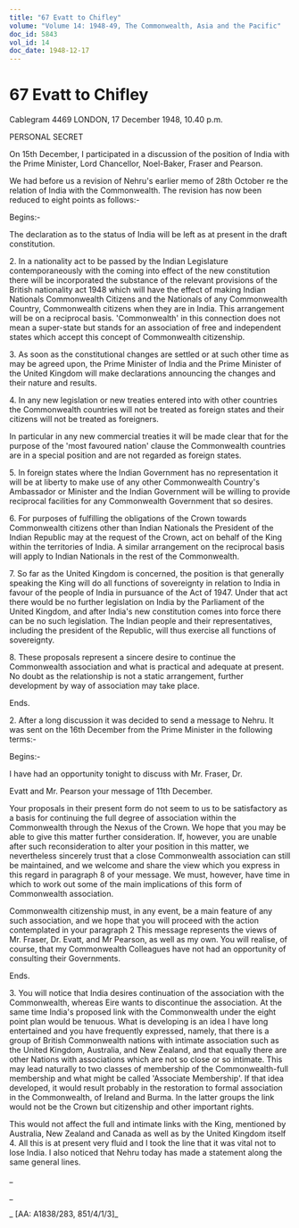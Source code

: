 ```yaml
---
title: "67 Evatt to Chifley"
volume: "Volume 14: 1948-49, The Commonwealth, Asia and the Pacific"
doc_id: 5843
vol_id: 14
doc_date: 1948-12-17
---
```


# 67 Evatt to Chifley

Cablegram 4469 LONDON, 17 December 1948, 10.40 p.m.

PERSONAL SECRET

On 15th December, I participated in a discussion of the position of India with the Prime Minister, Lord Chancellor, Noel-Baker, Fraser and Pearson.

We had before us a revision of Nehru's earlier memo of 28th October re the relation of India with the Commonwealth. The revision has now been reduced to eight points as follows:-

Begins:-

The declaration as to the status of India will be left as at present in the draft constitution.

2\. In a nationality act to be passed by the Indian Legislature contemporaneously with the coming into effect of the new constitution there will be incorporated the substance of the relevant provisions of the British nationality act 1948 which will have the effect of making Indian Nationals Commonwealth Citizens and the Nationals of any Commonwealth Country, Commonwealth citizens when they are in India. This arrangement will be on a reciprocal basis. 'Commonwealth' in this connection does not mean a super-state but stands for an association of free and independent states which accept this concept of Commonwealth citizenship.

3\. As soon as the constitutional changes are settled or at such other time as may be agreed upon, the Prime Minister of India and the Prime Minister of the United Kingdom will make declarations announcing the changes and their nature and results.

4\. In any new legislation or new treaties entered into with other countries the Commonwealth countries will not be treated as foreign states and their citizens will not be treated as foreigners.

In particular in any new commercial treaties it will be made clear that for the purpose of the 'most favoured nation' clause the Commonwealth countries are in a special position and are not regarded as foreign states.

5\. In foreign states where the Indian Government has no representation it will be at liberty to make use of any other Commonwealth Country's Ambassador or Minister and the Indian Government will be willing to provide reciprocal facilities for any Commonwealth Government that so desires.

6\. For purposes of fulfilling the obligations of the Crown towards Commonwealth citizens other than Indian Nationals the President of the Indian Republic may at the request of the Crown, act on behalf of the King within the territories of India. A similar arrangement on the reciprocal basis will apply to Indian Nationals in the rest of the Commonwealth.

7\. So far as the United Kingdom is concerned, the position is that generally speaking the King will do all functions of sovereignty in relation to India in favour of the people of India in pursuance of the Act of 1947. Under that act there would be no further legislation on India by the Parliament of the United Kingdom, and after India's new constitution comes into force there can be no such legislation. The Indian people and their representatives, including the president of the Republic, will thus exercise all functions of sovereignty.

8\. These proposals represent a sincere desire to continue the Commonwealth association and what is practical and adequate at present. No doubt as the relationship is not a static arrangement, further development by way of association may take place.

Ends.

2\. After a long discussion it was decided to send a message to Nehru. It was sent on the 16th December from the Prime Minister in the following terms:-

Begins:-

I have had an opportunity tonight to discuss with Mr. Fraser, Dr.

Evatt and Mr. Pearson your message of 11th December.

Your proposals in their present form do not seem to us to be satisfactory as a basis for continuing the full degree of association within the Commonwealth through the Nexus of the Crown. We hope that you may be able to give this matter further consideration. If, however, you are unable after such reconsideration to alter your position in this matter, we nevertheless sincerely trust that a close Commonwealth association can still be maintained, and we welcome and share the view which you express in this regard in paragraph 8 of your message. We must, however, have time in which to work out some of the main implications of this form of Commonwealth association.

Commonwealth citizenship must, in any event, be a main feature of any such association, and we hope that you will proceed with the action contemplated in your paragraph 2 This message represents the views of Mr. Fraser, Dr. Evatt, and Mr Pearson, as well as my own. You will realise, of course, that my Commonwealth Colleagues have not had an opportunity of consulting their Governments.

Ends.

3\. You will notice that India desires continuation of the association with the Commonwealth, whereas Eire wants to discontinue the association. At the same time India's proposed link with the Commonwealth under the eight point plan would be tenuous. What is developing is an idea I have long entertained and you have frequently expressed, namely, that there is a group of British Commonwealth nations with intimate association such as the United Kingdom, Australia, and New Zealand, and that equally there are other Nations with associations which are not so close or so intimate. This may lead naturally to two classes of membership of the Commonwealth-full membership and what might be called 'Associate Membership'. If that idea developed, it would result probably in the restoration to formal association in the Commonwealth, of Ireland and Burma. In the latter groups the link would not be the Crown but citizenship and other important rights.

This would not affect the full and intimate links with the King, mentioned by Australia, New Zealand and Canada as well as by the United Kingdom itself 4. All this is at present very fluid and I took the line that it was vital not to lose India. I also noticed that Nehru today has made a statement along the same general lines.

_

_

_ [AA: A1838/283, 851/4/1/3]_
